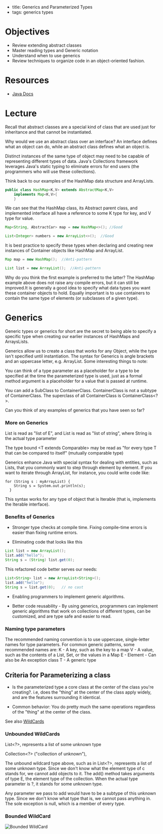 - title: Generics and Parameterized Types
- tags: generics types

# Objectives

- Review extending abstract classes
- Master reading types and Generic notation
- Understand when to use generics
- Review techniques to organize code in an object-oriented fashion.

# Resources

- [Java Docs](https://docs.oracle.com/javase/tutorial/java/generics/types.html)

# Lecture

Recall that abstract classes are a special kind of class that are used just for inheritance and that cannot be instantiated.


Why would we use an abstract class over an interface? An interface defines what an object can do, while an abstract class defines what an object is.

Distinct instances of the same type of object may need to be capable of representing different types of data. Java's Collections framework leverages Java's static typing to eliminate errors for end users (the programmers who will use these collections).

Think back to our examples of the HashMap data structure and ArrayLists.

```java
public class HashMap<K,V> extends AbstractMap<K,V>
    implements Map<K,V>{
    }
```

We can see that the HashMap class, its Abstract parent class, and implemented interface all have a reference to some K type for key, and V type for value. 



```java
Map<String, AbstractCar> map = new HashMap<>(); //Good

List<Integer> numbers = new ArrayList<>();  //Good
```

It is best practice to specify these types when declaring and creating new instances of Container objects like HashMap and ArrayList. 

```java
Map map = new HashMap();  //Anti-pattern

List list = new ArrayList();  //Anti-pattern

```
Why do you think the first example is preferred to the latter?
The HashMap example above does not raise any compile errors, but it can still be improved.It is generally a good idea to specify what data types you want these container objects to hold. Equally important is to use containers to contain the same type of elements (or subclasses of a given type).


# Generics

Generic types or generics for short are the secret to being able to specify a specific type when creating our earlier instances of HashMaps and ArraysLists.

Generics allow us to create a class that works for any Object, while the type isn't specified until instantiation. The syntax for Generics is angle brackets and an uppercase letter, e.g. ArrayList<E>. Some interesting things to note:


You can think of a type parameter as a placeholder for a type to be specified at the time the parameterized type is used, just as a formal method argument is a placeholder for a value that is passed at runtime.


You can add a SubClass to ContainerClass<SuperClass>.
ContainerClass<SubClass> is not a subtype of ContainerClass<SuperClass>.
The superclass of all ContainerClass<E> is ContainerClass<?>.

Can you think of any examples of generics that you have seen so far?



### More on Generics

List<E> is read as "list of E", and List<String> is read as "list of string", where String is the actual type parameter


The type bound <T extends Comparable<T>> may be read as "for every type T that can be compared to itself" (mutually comparable type)

Generics enhance Java with special syntax for dealing with entities, such as Lists, that you commonly want to step through element by element. If you want to iterate through ArrayList, for instance, you could write code like:

```
for (String s : myArrayList) {
    String s = System.out.println(s);
  }
```

This syntax works for any type of object that is Iterable (that is, implements the Iterable interface).

### Benefits of Generics

- Stronger type checks at compile time. Fixing compile-time errors is easier than fixing runtime errors.

- Eliminating code that looks like this
```java
List list = new ArrayList();
list.add("hello");
String s = (String) list.get(0);
```
This refactored code better serves our needs:
```java
List<String> list = new ArrayList<String>();
list.add("hello");
String s = list.get(0);   // no cast
```

- Enabling programmers to implement generic algorithms.

- Better code reusability - By using generics, programmers can implement generic algorithms that work on collections of different types, can be customized, and are type safe and easier to read.

### Naming type parameters

The recommended naming convention is to use uppercase, single-letter names for type parameters. For common generic patterns, some recommended names are:
K - A key, such as the key to a map
V - A value, such as the contents of a List, Set, or the values in a Map
E - Element - Can also be An exception class
T - A generic type


## Criteria for Parameterizing a class

- Is the parameterized type a core class at the center of the class you're creating?. i.e, does the "thing" at the center of the class apply widely, and are the features  surrounding it identical.

- Common behavior: You do pretty much the same operations regardless of the "thing" at the center of the class.




See also [WildCards](https://docs.oracle.com/javase/tutorial/java/generics/upperBounded.html)

### Unbounded WildCards

List<?>, represents a list of some unknown type

Collection<?> ("collection of unknown"),

The unbound wildcard type above, such as in List<?>, represents a list of some unknown type. Since we don't know what the element type of c stands for, we cannot add objects to it. The add() method takes arguments of type E, the element type of the collection. When the actual type parameter is ?, it stands for some unknown type.

Any parameter we pass to add would have to be a subtype of this unknown type. Since we don't know what type that is, we cannot pass anything in. The sole exception is null, which is a member of every type.

### Bounded WildCard

![Bounded WildCard](http://i.imgur.com/6ofVsCK.png)
